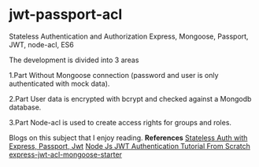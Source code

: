 # jwt-passport-acl

Stateless Authentication and Authorization Express, Mongoose, Passport, JWT, node-acl, ES6

The development is divided into 3 areas

  1.Part 
  Without Mongoose connection (password and user is only authenticated with mock data).

  2.Part 
  User data is encrypted with bcrypt and checked against a Mongodb database.
  
  3.Part
  Node-acl is used to create access rights for groups and roles.


Blogs on this subject that I enjoy reading. 
**References** 
[Stateless Auth with Express, Passport, Jwt](https://medium.com/@paul.allies/stateless-auth-with-express-passport-jwt-7a55ffae0a5c)
[Node Js JWT Authentication Tutorial From Scratch](https://appdividend.com/2018/02/07/node-js-jwt-authentication-tutorial-scratch)
[express-jwt-acl-mongoose-starter](https://github.com/patrickvaler/express-jwt-acl-mongoose-starter/blob/master/src/server.js)
